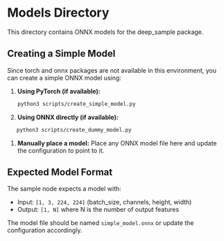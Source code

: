 # Models Directory

This directory contains ONNX models for the deep_sample package.

## Creating a Simple Model

Since torch and onnx packages are not available in this environment, you can create a simple ONNX model using:

1. **Using PyTorch (if available):**

   ```bash
   python3 scripts/create_simple_model.py
   ```

2. **Using ONNX directly (if available):**

```bash
   python3 scripts/create_dummy_model.py
   ```

1. **Manually place a model:**
   Place any ONNX model file here and update the configuration to point to it.

## Expected Model Format

The sample node expects a model with:
- Input: `[1, 3, 224, 224]` (batch_size, channels, height, width)
- Output: `[1, N]` where N is the number of output features

The model file should be named `simple_model.onnx` or update the configuration accordingly.
